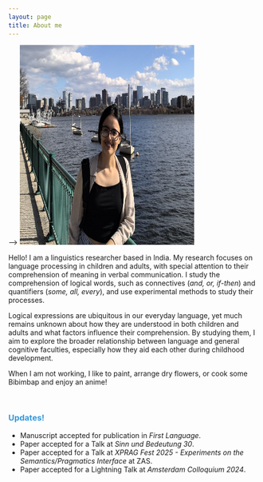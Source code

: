 ```yaml
---
layout: page
title: About me
---
```

<!--
<html>
  <body>
    <img width="470" height="368" src="/boston.jpg" alt="My Image">
    <!-- <figcaption align = "center"><span style="font-size:0.7em;">(Zandvoort beach, December, 2022)</span></figcaption> -->
  </body>
</html> --> 

<html>
  <body>
    <img width="350" height="400" src="/bucld.jpg" alt="My Image">
    <!-- <figcaption align = "center"><span style="font-size:0.7em;">(Zandvoort beach, December, 2022)</span></figcaption> -->
  </body>
</html>

Hello! I am a linguistics researcher based in India. <!--I have recently submitted my Ph.D. dissertation in the Department of Linguistics and Contemporary English at the English and Foreign Languages University, Hyderabad, and it is currently under review by external examiners. Earlier, I obtained an M.A. in Linguistics from Jawaharlal Nehru University, New Delhi, in 2019.-->
My research focuses on language processing in children and adults, with special attention to their comprehension of meaning in verbal communication. <!--I am particularly fascinated by the intricate interplay between semantics and pragmatics in meaning interpretation.--> 
I study the comprehension of logical words, such as connectives (_and, or, if-then_) and quantifiers (_some, all, every_), and use experimental methods to study their processes. 

Logical expressions are ubiquitous in our everyday language, yet much remains unknown about how they are understood in both children and adults and what factors influence their comprehension. By studying them, I aim to explore the broader relationship between language and general cognitive faculties, especially how they aid each other during childhood development. 

When I am not working, I like to paint, arrange dry flowers, or cook some Bibimbap and enjoy an anime!  

&nbsp;  

<h3> <span style="color: #3498DB ;">Updates!</span> </h3> 

- Manuscript accepted for publication in _First Language_. 
- Paper accepted for a Talk at _Sinn und Bedeutung 30_. 
- Paper accepted for a Talk at _XPRAG Fest 2025 - Experiments on the Semantics/Pragmatics Interface_ at ZAS.
- Paper accepted for a Lightning Talk at _Amsterdam Colloquium 2024_. 

&nbsp;  
 
<!-- <small>This website is new and I am still building it. You can view my CV in the CV section above. I hope you will be able to see a better version of this website very soon! </small> -->
